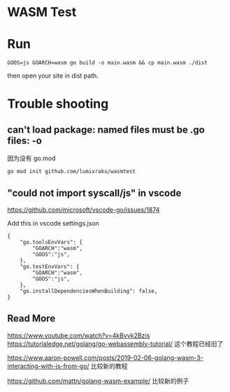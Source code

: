 # WASM Test




# Run
```
GOOS=js GOARCH=wasm go build -o main.wasm && cp main.wasm ./dist  
```
then open your site in dist path.


# Trouble shooting

## can't load package: named files must be .go files: -o
因为没有 go.mod
```
go mod init github.com/lumixraku/wasmtest
```

## "could not import syscall/js" in vscode
https://github.com/microsoft/vscode-go/issues/1874

Add this in vscode settings.json

```
{
    "go.toolsEnvVars": {
        "GOARCH":"wasm",
        "GOOS":"js",
    },
    "go.testEnvVars": {
        "GOARCH":"wasm",
        "GOOS":"js",
    },
    "go.installDependenciesWhenBuilding": false,
}

```

## Read More
https://www.youtube.com/watch?v=4kBvvk2Bzis
https://tutorialedge.net/golang/go-webassembly-tutorial/  这个教程已经旧了

https://www.aaron-powell.com/posts/2019-02-06-golang-wasm-3-interacting-with-js-from-go/  比较新的教程

https://github.com/mattn/golang-wasm-example/   比较新的例子
